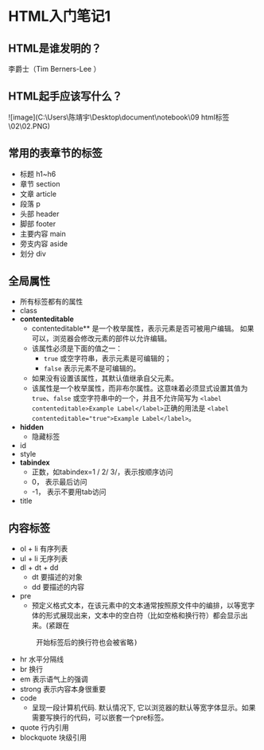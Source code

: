# HTML入门笔记1

## HTML是谁发明的？

李爵士（Tim Berners-Lee ）

## HTML起手应该写什么？

![image](C:\Users\陈靖宇\Desktop\document\notebook\09 html标签\02\02.PNG)

## 常用的表章节的标签

* 标题 h1~h6
* 章节 section
* 文章 article
* 段落 p
* 头部 header
* 脚部 footer
* 主要内容 main
* 旁支内容 aside
* 划分 div

## 全局属性

* 所有标签都有的属性
* class
* **contenteditable**
  - contenteditable** 是一个枚举属性，表示元素是否可被用户编辑。 如果可以，浏览器会修改元素的部件以允许编辑。
  - 该属性必须是下面的值之一：
    - `true` 或空字符串，表示元素是可编辑的；
    - `false` 表示元素不是可编辑的。
  - 如果没有设置该属性，其默认值继承自父元素。
  - 该属性是一个枚举属性，而非布尔属性。这意味着必须显式设置其值为 `true`、`false` 或空字符串中的一个，并且不允许简写为 `<label contenteditable>Example Label</label>`正确的用法是 `<label contenteditable="true">Example Label</label>`。
* **hidden**
  * 隐藏标签
* id 
* style
* **tabindex**
  - 正数，如tabindex=1 / 2/ 3/，表示按顺序访问
  - 0， 表示最后访问
  - -1， 表示不要用tab访问
* title

## 内容标签

* ol + li 有序列表
* ul + li 无序列表
* dl + dt + dd
  * dt 要描述的对象
  * dd 要描述的内容
* pre
  * 预定义格式文本，在该元素中的文本通常按照原文件中的编排，以等宽字体的形式展现出来，文本中的空白符（比如空格和换行符）都会显示出来。(紧跟在 <pre> 开始标签后的换行符也会被省略)
* hr 水平分隔线
* br 换行
* em 表示语气上的强调
* strong 表示内容本身很重要
* code
  * 呈现一段计算机代码. 默认情况下, 它以浏览器的默认等宽字体显示。如果需要写换行的代码，可以嵌套一个pre标签。
* quote 行内引用
* blockquote 块级引用